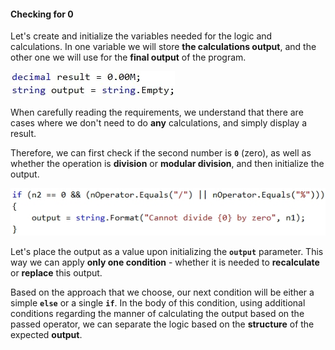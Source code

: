 #### Checking for 0

Let's create and initialize the variables needed for the logic and calculations. In one variable we will store **the calculations output**, and the other one we will use for the **final output** of the program.

![](/assets/chapter-4-2-images/03.Operations-02.jpg)

When carefully reading the requirements, we understand that there are cases where we don't need to do **any** calculations, and simply display a result.

Therefore, we can first check if the second number is **`0`** (zero), as well as whether the operation is **division** or **modular division**, and then initialize the output.

![](/assets/chapter-4-2-images/03.Operations-03.jpg)

Let's place the output as a value upon initializing the **`output`** parameter. This way we can apply **only one condition** - whether it is needed to **recalculate** or **replace** this output. 

Based on the approach that we choose, our next condition will be either a simple **`else`** or a single **`if`**. In the body of this condition, using additional conditions regarding the manner of calculating the output based on the passed operator, we can separate the logic based on the **structure** of the expected **output**. 
